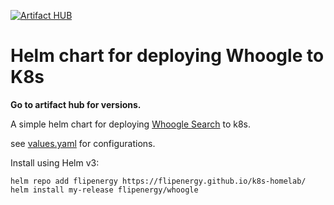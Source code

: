 [![Artifact HUB](https://img.shields.io/endpoint?url=https://artifacthub.io/badge/repository/flipenergy)](https://artifacthub.io/packages/search?repo=flipenergy)
# Helm chart for deploying Whoogle to K8s
**Go to artifact hub for versions.**

A simple helm chart for deploying [Whoogle Search](https://github.com/benbusby/whoogle-search) to k8s.

see [values.yaml](values.yaml) for configurations.

Install using Helm v3:

```
helm repo add flipenergy https://flipenergy.github.io/k8s-homelab/
helm install my-release flipenergy/whoogle
```
